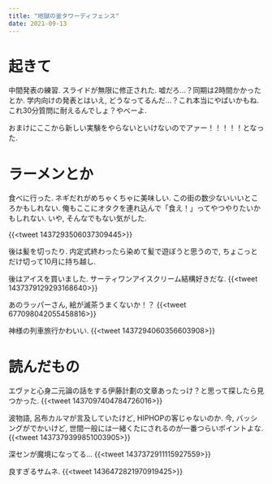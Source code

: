 ```yaml
---
title: "地獄の釜タワーディフェンス"
date: 2021-09-13
---
```


# 起きて
中間発表の練習. スライドが無限に修正された. 嘘だろ...？同期は2時間かかったとか. 学内向けの発表とはいえ, どうなってるんだ...？これ本当にやばいかもね. これ30分質問に耐えるんでしょ？やべーよ.

おまけにここから新しい実験をやらないといけないのでアァー！！！！！となった.
# ラーメンとか
食べに行った. ネギだれがめちゃくちゃに美味しい. この街の数少ないいいところかもしれない. 俺もここにオタクを連れ込んで「食え！」ってやつやりたいかもしれない. いや, そんなでもない気がした.

{{<tweet 1437293506037309445>}}

後は髪を切ったり. 内定式終わったら染めて髪で遊ぼうと思うので, ちょこっとだけ切って10月に持ち越し.

後はアイスを買いました. サーティワンアイスクリーム結構好きだな.
{{<tweet 1437379129293168640>}}

あのラッパーさん, 絵が滅茶うまくないか！？
{{<tweet 677098042055458816>}}

神様の列車旅行かわいい.
{{<tweet 1437294060356603908>}}
# 読んだもの
エヴァと心身二元論の話をする伊藤計劃の文章あったっけ？と思って探したら見つかった.
{{<tweet 1437097404784726016>}}

波物語, 呂布カルマが言及していたけど, HIPHOPの客じゃないのか. 今, バッシングがでかいけど, 世間一般には一緒くたにされるのが一番つらいポイントよな.
{{<tweet 1437379399851003905>}}

深センが魔境になってる...
{{<tweet 1437372911115927559>}}

良すぎるサムネ.
{{<tweet 1436472821970919425>}}